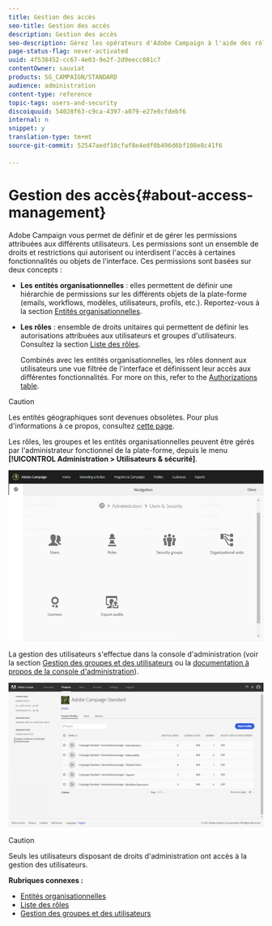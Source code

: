 ```yaml
---
title: Gestion des accès
seo-title: Gestion des accès
description: Gestion des accès
seo-description: Gérez les opérateurs d'Adobe Campaign à l'aide des rôles, des groupes et des entités organisationnelles.
page-status-flag: never-activated
uuid: 4f538452-cc67-4e03-9e2f-2d9eecc081c7
contentOwner: sauviat
products: SG_CAMPAIGN/STANDARD
audience: administration
content-type: reference
topic-tags: users-and-security
discoiquuid: 54028f63-c9ca-4397-a079-e27e0cfdebf6
internal: n
snippet: y
translation-type: tm+mt
source-git-commit: 52547aedf10cfaf8e4edf0b496d6bf108e8c41f6

---
```



# Gestion des accès{#about-access-management}

Adobe Campaign vous permet de définir et de gérer les permissions attribuées aux différents utilisateurs. Les permissions sont un ensemble de droits et restrictions qui autorisent ou interdisent l'accès à certaines fonctionnalités ou objets de l'interface. Ces permissions sont basées sur deux concepts :

* **Les entités organisationnelles** : elles permettent de définir une hiérarchie de permissions sur les différents objets de la plate-forme (emails, workflows, modèles, utilisateurs, profils, etc.). Reportez-vous à la section [Entités organisationnelles](../../administration/using/organizational-units.md).
* **Les rôles** : ensemble de droits unitaires qui permettent de définir les autorisations attribuées aux utilisateurs et groupes d'utilisateurs. Consultez la section [Liste des rôles](../../administration/using/list-of-roles.md).

   Combinés avec les entités organisationnelles, les rôles donnent aux utilisateurs une vue filtrée de l'interface et définissent leur accès aux différentes fonctionnalités. For more on this, refer to the [Authorizations table](https://docs.campaign.adobe.com/doc/standard/en/Technotes/AdobeCampaign-ACSRights.pdf).

>[!CAUTION]
>
>Les entités géographiques sont devenues obsolètes. Pour plus d'informations à ce propos, consultez [cette page](https://helpx.adobe.com/campaign/kb/acs-deprecated-and-removed-features.html).

Les rôles, les groupes et les entités organisationnelles peuvent être gérés par l'administrateur fonctionnel de la plate-forme, depuis le menu **[!UICONTROL Administration &gt; Utilisateurs &amp; sécurité]**.

![](assets/user_management_1.png)

La gestion des utilisateurs s'effectue dans la console d'administration (voir la section [Gestion des groupes et des utilisateurs](../../administration/using/managing-groups-and-users.md) ou la [documentation à propos de la console d'administration](https://helpx.adobe.com/enterprise/managing/user-guide.html)).

![](assets/user_management_6.png)

>[!CAUTION]
>
>Seuls les utilisateurs disposant de droits d'administration ont accès à la gestion des utilisateurs.

**Rubriques connexes :**

* [Entités organisationnelles](../../administration/using/organizational-units.md)
* [Liste des rôles](../../administration/using/list-of-roles.md)
* [Gestion des groupes et des utilisateurs](../../administration/using/managing-groups-and-users.md)

